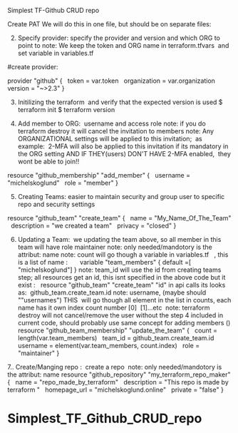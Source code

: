 Simplest TF-Github CRUD repo



Create PAT
We will do this in one file, but should be on separate files:

2. Specify provider: specify the provider and version and which ORG to point to
note: We keep the token and ORG name in terraform.tfvars  and set variable in variables.tf 

#create provider:

provider "github" {
  token = var.token
  organization = var.organization
  version = "~>2.3"
}



3. Initilizing the terraform  and verify that the expected version is used
$ terraform init
$ terraform version

4. Add member to ORG:  username and access role
note: if you do terraform destroy it will cancel the invitation to members
note: Any ORGANIZATIONAL settings will be applied to this invitation;  as example:  2-MFA will also be applied to this invitation if its mandatory in the ORG setting AND IF THEY(users) DON'T HAVE 2-MFA enabled,  they wont be able to join!!

resource "github_membership" "add_member" {
  username = "michelskoglund"
  role = "member"
}



5. Creating Teams: easier to maintain security and group user to specific repo and security settings

resource "github_team" "create_team" {
  name = "My_Name_Of_The_Team"
  description = "we created a team"
  privacy = "closed"
}


6. Updating a Team:  we updating the team above, so all member in this team will have role maintainer
note: only needed/mandotory is the attribut: name
note: count will go though a variable in variables.tf   , this is a list of name :       variable "team_members" { default =[ "michelskoglund"] }
note: team_id will use the id from creating teams step; all resources get an id, this isnt specified in the above code but it exist :   resource "github_team" "create_team" "id" in api calls its looks as:  github_team.create_team.id
note: username, (maybe should ""usernames") THIS  will go though all element in the list in counts, each name has it own index count number [0]  [1]...etc 
note: terraform destroy will not cancel/remove the user without the step 4 included in current code, should probably use same concept for adding members ()
resource "github_team_membership" "update_the_team" {
  count = length(var.team_members)
  team_id = github_team.create_team.id
  username = element(var.team_members, count.index)
  role = "maintainer"
}



7.. Create/Manging repo :  create a repo 
note: only needed/mandotory is the attribut: name
resource "github_repository" "my_terraform_repo_maker" {
  name = "repo_made_by_terraform"
  description = "This repo is made by terraform "
  homepage_url = "michelskoglund.online"
  private = "false"
}
# Simplest_TF_Github_CRUD_repo
